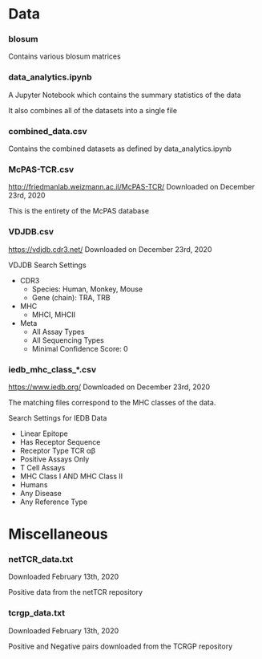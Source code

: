 # Data

### blosum
Contains various blosum matrices

### data_analytics.ipynb
A Jupyter Notebook which contains the summary statistics of the data

It also combines all of the datasets into a single file

### combined_data.csv
Contains the combined datasets as defined by data_analytics.ipynb

### McPAS-TCR.csv
http://friedmanlab.weizmann.ac.il/McPAS-TCR/
Downloaded on December 23rd, 2020

This is the entirety of the McPAS database

### VDJDB.csv
https://vdjdb.cdr3.net/
Downloaded on December 23rd, 2020

VDJDB Search Settings
- CDR3
    - Species: Human, Monkey, Mouse
    - Gene (chain): TRA, TRB
- MHC
    - MHCI, MHCII
- Meta
    - All Assay Types
    - All Sequencing Types
    - Minimal Confidence Score: 0

### iedb_mhc_class_*.csv
https://www.iedb.org/
Downloaded on December 23rd, 2020

The matching files correspond to the MHC classes of the data.

Search Settings for IEDB Data
- Linear Epitope
- Has Receptor Sequence
- Receptor Type TCR αβ
- Positive Assays Only
- T Cell Assays
- MHC Class I AND MHC Class II
- Humans
- Any Disease
- Any Reference Type

# Miscellaneous

### netTCR_data.txt
Downloaded February 13th, 2020

Positive data from the netTCR repository

### tcrgp_data.txt
Downloaded February 13th, 2020

Positive and Negative pairs downloaded from the TCRGP repository
